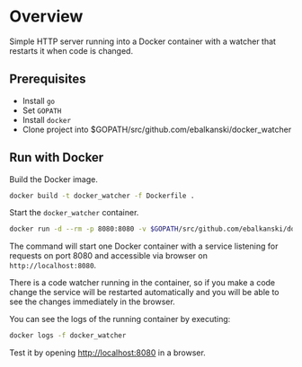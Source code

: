 # Overview

Simple HTTP server running into a Docker container with a watcher that restarts it when code is changed.

## Prerequisites

* Install `go`
* Set `GOPATH`
* Install `docker`
* Clone project into $GOPATH/src/github.com/ebalkanski/docker_watcher

## Run with Docker

Build the Docker image.
```bash
docker build -t docker_watcher -f Dockerfile .
```

Start the `docker_watcher` container.
```bash
docker run -d --rm -p 8080:8080 -v $GOPATH/src/github.com/ebalkanski/docker_watcher:/go/src/docker_watcher --name docker_watcher docker_watcher
```

The command will start one Docker container with a service listening
for requests on port 8080 and accessible via browser on `http://localhost:8080`.

There is a code watcher running in the container, so if you make a code change the service will be restarted
automatically and you will be able to see the changes immediately in the browser.

You can see the logs of the running container by executing:
```bash
docker logs -f docker_watcher
```

Test it by opening [http://localhost:8080](http://localhost:8080) in a browser.
